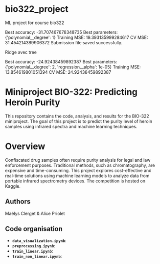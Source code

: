 # bio322_project
ML project for course bio322

Best accuracy: -31.707467678348735
Best parameters: {'polynomial__degree': 1}
Training MSE: 19.393135999284617
CV MSE: 31.454214389906372
Submission file saved successfully.

Ridge avec tree 

Best accuracy: -24.92438459892387
Best parameters: {'polynomial__degree': 2, 'regression__alpha': 1e-05}
Training MSE: 13.854619801051394
CV MSE: 24.92438459892387

# Miniproject BIO-322: Predicting Heroin Purity
This repository contains the code, analysis, and results for the BIO-322 miniproject. The goal of this project is to predict the purity level of heroin samples using infrared spectra and machine learning techniques.

# Overview 
Confiscated drug samples often require purity analysis for legal and law enforcement purposes. Traditional methods, such as chromatography, are expensive and time-consuming. This project explores cost-effective and real-time solutions using machine learning models to analyze data from portable infrared spectrometry devices. The competition is hosted on Kaggle.

## Authors
Maëlys Clerget & Alice Priolet 

## Code organisation 

- **`data_visualization.ipynb`**: 
- **`preprocessing.ipynb`**: 
- **`train_linear.ipynb`**: 
- **`train_non_linear.ipynb`**: 



